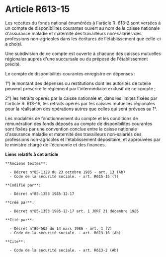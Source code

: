 # Article R613-15

Les recettes du fonds national énumérées à l'article R. 613-2 sont versées à un compte de disponibilités courantes ouvert au
nom de la caisse nationale d'assurance maladie et maternité des travailleurs non-salariés des professions non-agricoles dans
les écritures de l'établissement que celle-ci a choisi. 

Une subdivision de ce compte est ouverte à chacune des caisses mutuelles régionales auprès d'une succursale ou du préposé de
l'établissement précité. 

Le compte de disponibilités courantes enregistre en dépenses : 

1°) le montant des dépenses ou restitutions dont les autorités de tutelle peuvent prescrire le règlement par l'intermédiaire
exclusif de ce compte ; 

2°) les retraits opérés par la caisse nationale et, dans les limites fixées par l'article R. 613-16, les retraits opérés par
les caisses mutuelles régionales pour la réalisation des opérations autres que celles qui sont prévues au 1°. 

Les modalités de fonctionnement du compte et les conditions de rémunération des fonds déposés au compte de disponibilités
courantes sont fixées par une convention conclue entre la caisse nationale d'assurance maladie et maternité des travailleurs
non-salariés des professions non-agricoles et l'établissement dépositaire, et approuvées par le ministre chargé de l'économie
et des finances.

**Liens relatifs à cet article**

	**Anciens textes**:

	  - Décret n°85-1129 du 23 octobre 1985 - art. 13 (Ab)
	  - Code de la sécurité sociale. - art. R615-15 (T)

	**Codifié par**:

	  - Décret n°85-1353 1985-12-17

	**Créé par**:

	  - Décret n°85-1353 1985-12-17 art. 1 JORF 21 décembre 1985

	**Cité par**:

	  - Décret n°86-562 du 14 mars 1986 - art. 1 (V)
	  - Code de la sécurité sociale. - art. R613-16 (Ab)

	**Cite**:

	  - Code de la sécurité sociale. - art. R613-2 (Ab)
